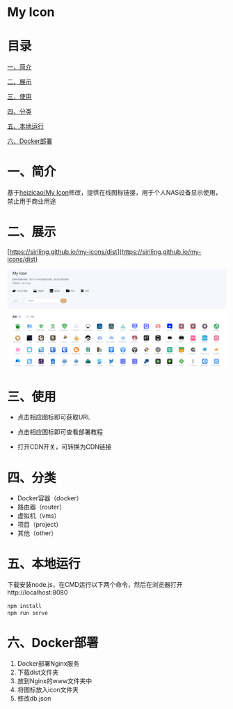 # My Icon


# 目录

[一、简介](#一简介)

[二、展示](#二链接)

[三、使用](#三使用)

[四、分类](#四分类)

[五、本地运行](#五本地运行)

[六、Docker部署](#六Docker部署)

# 一、简介

基于[heizicao/My Icon](https://gitee.com/heizicao/my-icon)修改，提供在线图标链接，用于个人NAS设备显示使用，禁止用于商业用途

# 二、展示

[https://siriling.github.io/my-icons/dist](https://siriling.github.io/my-icons/dist)

![show](public/screenshot.png)


# 三、使用

- 点击相应图标即可获取URL

- 点击相应图标即可查看部署教程

- 打开CDN开关，可转换为CDN链接

# 四、分类
- Docker容器（docker）
- 路由器（router）
- 虚拟机（vms）
- 项目（project）
- 其他（other）

# 五、本地运行

下载安装node.js，在CMD运行以下两个命令，然后在浏览器打开http://localhost:8080

```shell
npm install
npm run serve
```

# 六、Docker部署

1. Docker部署Nginx服务
2. 下载dist文件夹
3. 放到Nginx的www文件夹中
4. 将图标放入icon文件夹
5. 修改db.json







